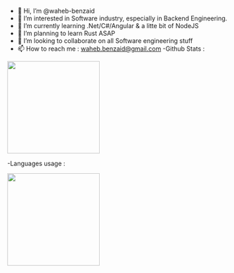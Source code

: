 - 👋 Hi, I’m @waheb-benzaid
- 👀 I’m interested in Software industry, especially in Backend Engineering.
- 🌱 I’m currently learning .Net/C#/Angular & a litte bit of NodeJS
- 🌱 I’m planning to learn Rust ASAP
- 💞️ I’m looking to collaborate on all Software engineering stuff
- 📫 How to reach me : waheb.benzaid@gmail.com
-Github Stats : 

<div>
    <img height="210px" width:"400px" src="https://github-readme-stats.vercel.app/api?username=waheb-benzaid&count_private=true&theme=tokyonight"/>
</div>

-Languages usage :

<div>
    <img height="210px" width:"400px" src="https://github-readme-stats-api-holic-x.vercel.app/api/top-langs/?username=waheb-benzaid&theme=tokyonight&layout=compact"/>
</div>
